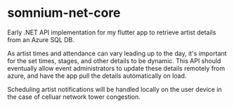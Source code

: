 # somnium-net-core
Early .NET API implementation for my flutter app to retrieve artist details from an Azure SQL DB. 

As artist times and attendance can vary leading up to the day, it's important for the set times, stages, and other details to be dynamic. This API should eventually allow event administrators to update these details remotely from azure, and have the app pull the details automatically on load.

Scheduling artist notifications will be handled locally on the user device in the case of celluar network tower congestion. 





